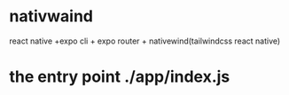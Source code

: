 # nativwaind
react native +expo cli + expo router + nativewind(tailwindcss react native)
# the entry point ./app/index.js
